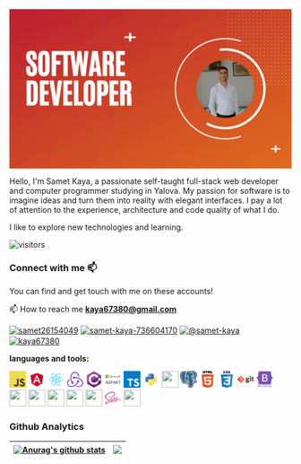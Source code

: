  <img align="center" src="https://github.com/Samettkaya/Samettkaya/blob/main/Orange%20and%20White%20Funny%20Dating%20Animated%20Video%20Presentation%20(2).gif" alt="AnhellO :: Top Langs" />
</a>



Hello, I'm Samet Kaya, a passionate self-taught full-stack web developer and computer programmer studying in Yalova. My passion for software is to imagine ideas and turn them into reality with elegant interfaces. I pay a lot of attention to the experience, architecture and code quality of what I do.

I like to explore new technologies and learning.

![visitors](https://img.shields.io/badge/dynamic/json?color=informational&label=Profile%20views&query=value&url=https%3A%2F%2Fapi.countapi.xyz%2Fhit%2Fsamettkaya.sametkaya%2Freadme)

<h3 align="left">Connect with me 📫</h3>


You can find and get touch with me on these accounts!




📫 How to reach me **kaya67380@gmail.com**



<p align="left">
<a href="https://twitter.com/samet26154049" target="blank"><img align="center" src="https://raw.githubusercontent.com/rahuldkjain/github-profile-readme-generator/master/src/images/icons/Social/twitter.svg" alt="samet26154049" height="30" width="40" /></a>
<a href="https://linkedin.com/in/samet-kaya-736604170" target="blank"><img align="center" src="https://raw.githubusercontent.com/rahuldkjain/github-profile-readme-generator/master/src/images/icons/Social/linked-in-alt.svg" alt="samet-kaya-736604170" height="30" width="40" /></a>
<a href="https://medium.com/@samet-kaya" target="blank"><img align="center" src="https://raw.githubusercontent.com/rahuldkjain/github-profile-readme-generator/master/src/images/icons/Social/medium.svg" alt="@samet-kaya" height="30" width="40" /></a>
<a href="https://www.hackerrank.com/kaya67380" target="blank"><img align="center" src="https://raw.githubusercontent.com/rahuldkjain/github-profile-readme-generator/master/src/images/icons/Social/hackerrank.svg" alt="kaya67380" height="30" width="40" /></a>
</p>


**languages and tools:**  

<code><img height="30" width="30" src="https://raw.githubusercontent.com/github/explore/80688e429a7d4ef2fca1e82350fe8e3517d3494d/topics/javascript/javascript.png"></code>
<code><img height="30" width="30" src="https://raw.githubusercontent.com/github/explore/80688e429a7d4ef2fca1e82350fe8e3517d3494d/topics/angular/angular.png"></code>
<code><img height="30" width="30" src="https://raw.githubusercontent.com/github/explore/80688e429a7d4ef2fca1e82350fe8e3517d3494d/topics/react/react.png"></code>
<code><img height="30" width="30" src="https://raw.githubusercontent.com/github/explore/80688e429a7d4ef2fca1e82350fe8e3517d3494d/topics/redux/redux.png"></code>
<code><img height="30" width="30" src="https://raw.githubusercontent.com/devicons/devicon/master/icons/csharp/csharp-original.svg"/></code>
<code><img height="30" width="30" src="https://raw.githubusercontent.com/github/explore/80688e429a7d4ef2fca1e82350fe8e3517d3494d/topics/aspnet/aspnet.png"></code>
<code><img height="30" width="30" src="https://raw.githubusercontent.com/github/explore/80688e429a7d4ef2fca1e82350fe8e3517d3494d/topics/typescript/typescript.png"></code>
<code><img height="30" width="30" src="https://raw.githubusercontent.com/github/explore/80688e429a7d4ef2fca1e82350fe8e3517d3494d/topics/python/python.png"></code>
<code><img height="30" width="30" src="https://www.svgrepo.com/show/303229/microsoft-sql-server-logo.svg" /></code>
<code><img height="30" width="30" src="https://raw.githubusercontent.com/github/explore/80688e429a7d4ef2fca1e82350fe8e3517d3494d/topics/postgresql/postgresql.png"></code>
<code><img height="30" width="30" src="https://raw.githubusercontent.com/github/explore/80688e429a7d4ef2fca1e82350fe8e3517d3494d/topics/html/html.png"></code>
<code><img height="30" width="30" src="https://raw.githubusercontent.com/github/explore/80688e429a7d4ef2fca1e82350fe8e3517d3494d/topics/css/css.png"></code>
<code><img height="30" width="30" src="https://raw.githubusercontent.com/github/explore/80688e429a7d4ef2fca1e82350fe8e3517d3494d/topics/git/git.png"></code>
<code><img height="30" width="30" src="https://raw.githubusercontent.com/devicons/devicon/master/icons/bootstrap/bootstrap-plain-wordmark.svg" alt="bootstrap" /></code>
<code><img height="30" width="30" src="https://www.vectorlogo.zone/logos/figma/figma-icon.svg" /></code>
<code><img height="30" width="30" src="https://www.vectorlogo.zone/logos/firebase/firebase-icon.svg" /></code>
<code><img height="30" width="30" src="https://www.vectorlogo.zone/logos/heroku/heroku-icon.svg" /></code>
<code><img height="30" width="30" src="https://raw.githubusercontent.com/prplx/svg-logos/5585531d45d294869c4eaab4d7cf2e9c167710a9/svg/materialize.svg" /></code>
<code><img height="30" width="30" src="https://www.vectorlogo.zone/logos/tailwindcss/tailwindcss-icon.svg" /></code>
<code><img height="30" width="30" src="https://raw.githubusercontent.com/devicons/devicon/master/icons/sass/sass-original.svg" /></code>
<code><img height="30" width="30" src="https://www.vectorlogo.zone/logos/getpostman/getpostman-icon.svg" /></code>


### Github Analytics

| <a href="https://github.com/samettkaya/github-readme-stats"><img align="center" src="https://github-readme-stats.vercel.app/api?username=samettkaya&show_icons=true&include_all_commits=true&theme=buefy&hide_border=true" alt="Anurag's github stats" /></a> | <a href="https://github.com/samettkaya/github-readme-stats"><img align="center" src="https://github-readme-stats.vercel.app/api/top-langs/?username=samettkaya&layout=compact&theme=buefy&hide_border=true" /></a> |
| ------------- | ------------- |







